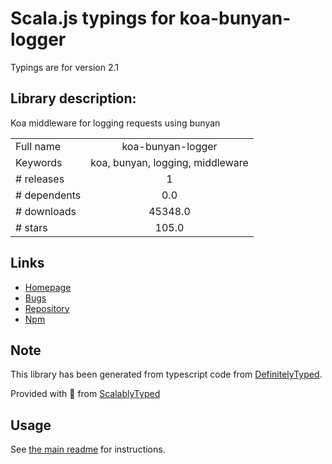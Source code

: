 
# Scala.js typings for koa-bunyan-logger

Typings are for version 2.1

## Library description:
Koa middleware for logging requests using bunyan

|                    |                 |
| ------------------ | :-------------: |
| Full name          | koa-bunyan-logger |
| Keywords           | koa, bunyan, logging, middleware |
| # releases         | 1 |
| # dependents       | 0.0 |
| # downloads        | 45348.0 |
| # stars            | 105.0 |

## Links
- [Homepage](https://github.com/koajs/bunyan-logger)
- [Bugs](https://github.com/koajs/bunyan-logger/issues)
- [Repository](https://github.com/koajs/bunyan-logger)
- [Npm](https://www.npmjs.com/package/koa-bunyan-logger)
    


## Note
This library has been generated from typescript code from [DefinitelyTyped](https://definitelytyped.org).

Provided with :purple_heart: from [ScalablyTyped](https://github.com/oyvindberg/ScalablyTyped)

## Usage
See [the main readme](../../readme.md) for instructions.


